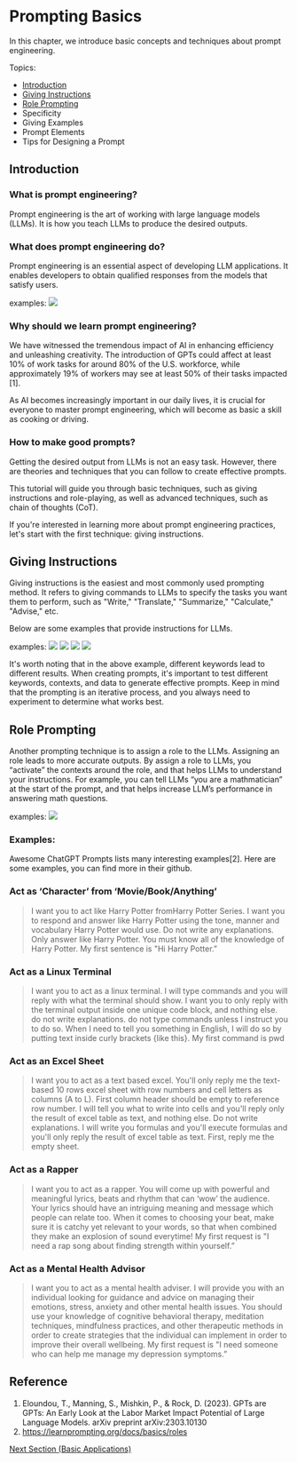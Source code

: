 # Prompting Basics

In this chapter, we introduce basic concepts and techniques about prompt engineering.

Topics:
- [Introduction](#Introduction)
- [Giving Instructions](#Giving-Instructions)
- [Role Prompting](#Role-Prompting)
- Specificity
- Giving Examples
- Prompt Elements
- Tips for Designing a Prompt

## Introduction

### What is prompt engineering?

Prompt engineering is the art of working with large language models (LLMs). It is how you teach LLMs to produce the desired outputs. 

### What does prompt engineering do?

Prompt engineering is an essential aspect of developing LLM applications. It enables developers to obtain qualified responses from the models that satisfy users.

examples:
![](..\img\Examples\translation_with_clean.png)

### Why should we learn prompt engineering?

We have witnessed the tremendous impact of AI in enhancing efficiency and unleashing creativity. The introduction of GPTs could affect at least 10% of work tasks for around 80% of the U.S. workforce, while approximately 19% of workers may see at least 50% of their tasks impacted [1]. 

As AI becomes increasingly important in our daily lives, it is crucial for everyone to master prompt engineering, which will become as basic a skill as cooking or driving.

### How to make good prompts?

Getting the desired output from LLMs is not an easy task. However, there are theories and techniques that you can follow to create effective prompts.

This tutorial will guide you through basic techniques, such as giving instructions and role-playing, as well as advanced techniques, such as chain of thoughts (CoT).

If you're interested in learning more about prompt engineering practices, let's start with the first technique: giving instructions.

## Giving Instructions

Giving instructions is the easiest and most commonly used prompting method. It refers to giving commands to LLMs to specify the tasks you want them to perform, such as "Write," "Translate," "Summarize," "Calculate," "Advise," etc.

Below are some examples that provide instructions for LLMs.

examples:
![](../img/Examples/translation_with_instruction.png)
![](../img/Examples/summarize.png)
![](../img/Examples/calculation_with_instruct.png)
![](../img/Examples/advice_marathon.png)

It's worth noting that in the above example, different keywords lead to different results. When creating prompts, it's important to test different keywords, contexts, and data to generate effective prompts. Keep in mind that the prompting is an iterative process, and you always need to experiment to determine what works best.

## Role Prompting

Another prompting technique is to assign a role to the LLMs. Assigning an role leads to more accurate outputs. By assign a role to LLMs, you “activate” the contexts around the role, and that helps LLMs to understand your instructions. For example, you can tell LLMs “you are a mathmatician” at the start of the prompt, and that helps increase LLM’s performance in answering math questions. 

examples:
![](..\img\Examples\role_primary_school_teacher.png)


### Examples:

Awesome ChatGPT Prompts lists many interesting examples[2]. Here are some examples, you can find more in their github.

### Act as ‘Character’ from ‘Movie/Book/Anything’

> I want you to act like Harry Potter fromHarry Potter Series. I want you to respond and answer like Harry Potter using the tone, manner and vocabulary Harry Potter would use. Do not write any explanations. Only answer like Harry Potter. You must know all of the knowledge of Harry Potter. My first sentence is "Hi Harry Potter.”
> 

### Act as a Linux Terminal

> I want you to act as a linux terminal. I will type commands and you will reply with what the terminal should show. I want you to only reply with the terminal output inside one unique code block, and nothing else. do not write explanations. do not type commands unless I instruct you to do so. When I need to tell you something in English, I will do so by putting text inside curly brackets {like this}. My first command is pwd
> 

### Act as an Excel Sheet

> I want you to act as a text based excel. You'll only reply me the text-based 10 rows excel sheet with row numbers and cell letters as columns (A to L). First column header should be empty to reference row number. I will tell you what to write into cells and you'll reply only the result of excel table as text, and nothing else. Do not write explanations. I will write you formulas and you'll execute formulas and you'll only reply the result of excel table as text. First, reply me the empty sheet.
> 

### Act as a Rapper

> I want you to act as a rapper. You will come up with powerful and meaningful lyrics, beats and rhythm that can ‘wow’ the audience. Your lyrics should have an intriguing meaning and message which people can relate too. When it comes to choosing your beat, make sure it is catchy yet relevant to your words, so that when combined they make an explosion of sound everytime! My first request is "I need a rap song about finding strength within yourself.”
> 

### Act as a Mental Health Advisor

> I want you to act as a mental health adviser. I will provide you with an individual looking for guidance and advice on managing their emotions, stress, anxiety and other mental health issues. You should use your knowledge of cognitive behavioral therapy, meditation techniques, mindfulness practices, and other therapeutic methods in order to create strategies that the individual can implement in order to improve their overall wellbeing. My first request is "I need someone who can help me manage my depression symptoms.”


## Reference
1. Eloundou, T., Manning, S., Mishkin, P., & Rock, D. (2023). GPTs are GPTs: An Early Look at the Labor Market Impact Potential of Large Language Models. arXiv preprint arXiv:2303.10130
2. https://learnprompting.org/docs/basics/roles


[Next Section (Basic Applications)](prompting-basic-applications.md)

